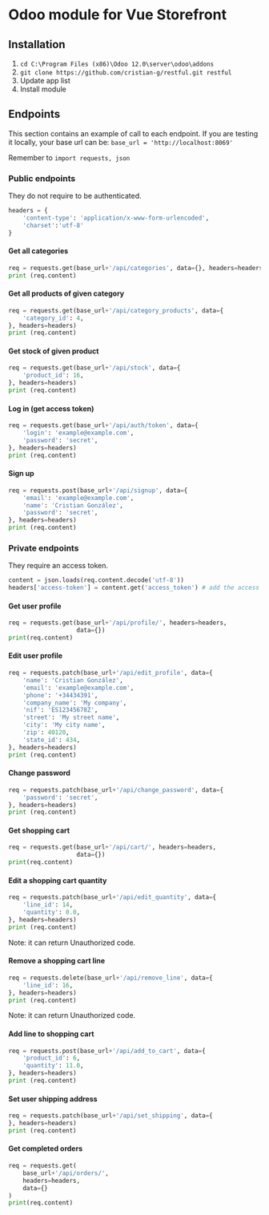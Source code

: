 # Odoo module for Vue Storefront
## Installation
1. `cd C:\Program Files (x86)\Odoo 12.0\server\odoo\addons`
2. `git clone https://github.com/cristian-g/restful.git restful`
3. Update app list
4. Install module
## Endpoints
This section contains an example of call to each endpoint. If you are testing it locally, your base url can be: `base_url = 'http://localhost:8069'`

Remember to `import requests, json`
### Public endpoints
They do not require to be authenticated.
```python
headers = {
    'content-type': 'application/x-www-form-urlencoded',
    'charset':'utf-8'
}
```
#### Get all categories
```python
req = requests.get(base_url+'/api/categories', data={}, headers=headers)
print (req.content)
```
#### Get all products of given category
```python
req = requests.get(base_url+'/api/category_products', data={
    'category_id': 4,
}, headers=headers)
print (req.content)
```
#### Get stock of given product
```python
req = requests.get(base_url+'/api/stock', data={
    'product_id': 16,
}, headers=headers)
print (req.content)
```
#### Log in (get access token)
```python
req = requests.get(base_url+'/api/auth/token', data={
    'login': 'example@example.com',
    'password': 'secret',
}, headers=headers)
print (req.content)
```
#### Sign up
```python
req = requests.post(base_url+'/api/signup', data={
    'email': 'example@example.com',
    'name': 'Cristian González',
    'password': 'secret',
}, headers=headers)
print (req.content)
```
### Private endpoints
They require an access token.
```python
content = json.loads(req.content.decode('utf-8'))
headers['access-token'] = content.get('access_token') # add the access token to the headers
```
#### Get user profile
```python
req = requests.get(base_url+'/api/profile/', headers=headers,
                   data={})
print(req.content)
```
#### Edit user profile
```python
req = requests.patch(base_url+'/api/edit_profile', data={
    'name': 'Cristian González',
    'email': 'example@example.com',
    'phone': '+34434391',
    'company_name': 'My company',
    'nif': 'ES12345678Z',
    'street': 'My street name',
    'city': 'My city name',
    'zip': 40120,
    'state_id': 434,
}, headers=headers)
print (req.content)
```
#### Change password
```python
req = requests.patch(base_url+'/api/change_password', data={
    'password': 'secret',
}, headers=headers)
print (req.content)
```
#### Get shopping cart
```python
req = requests.get(base_url+'/api/cart/', headers=headers,
                   data={})
print(req.content)
```
#### Edit a shopping cart quantity
```python
req = requests.patch(base_url+'/api/edit_quantity', data={
    'line_id': 14,
    'quantity': 0.0,
}, headers=headers)
print (req.content)
```
Note: it can return Unauthorized code.
#### Remove a shopping cart line
```python
req = requests.delete(base_url+'/api/remove_line', data={
    'line_id': 16,
}, headers=headers)
print (req.content)
```
Note: it can return Unauthorized code.
#### Add line to shopping cart
```python
req = requests.post(base_url+'/api/add_to_cart', data={
    'product_id': 6,
    'quantity': 11.0,
}, headers=headers)
print (req.content)
```
#### Set user shipping address
```python
req = requests.patch(base_url+'/api/set_shipping', data={
}, headers=headers)
print (req.content)
```
#### Get completed orders
```python
req = requests.get(
    base_url+'/api/orders/',
    headers=headers,
    data={}
)
print(req.content)
```
